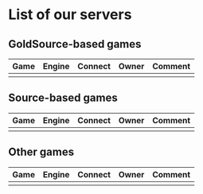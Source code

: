 # List of our servers

## GoldSource-based games

| Game | Engine | Connect | Owner | Comment
|------|--------|---------|-------|--------
| | | | |

## Source-based games
| Game | Engine | Connect | Owner | Comment
|------|--------|---------|-------|--------
| | | | |

## Other games
| Game | Engine | Connect | Owner | Comment
|------|--------|---------|-------|--------
| | | | |
